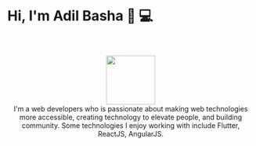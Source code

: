 
# Hi, I'm Adil Basha 👋 💻

<p align ="center">
  <br/>
  <br>
  <img src="https://media.giphy.com/media/26tn33aiTi1jkl6H6/giphy.gif" style="width:100px">
  <br>
  I'm a web developers who is passionate about making web technologies more accessible, creating technology to elevate people, and building community. Some technologies I enjoy working with include Flutter, ReactJS, AngularJS.  
  </p>

<!--
**basha97/basha97** is a ✨ _special_ ✨ repository because its `README.md` (this file) appears on your GitHub profile.

Here are some ideas to get you started:

- 🔭 I’m currently working on ...
- 🌱 I’m currently learning ...
- 👯 I’m looking to collaborate on ...
- 🤔 I’m looking for help with ...
- 💬 Ask me about ...
- 📫 How to reach me: ...
- 😄 Pronouns: ...
- ⚡ Fun fact: ...
-->
